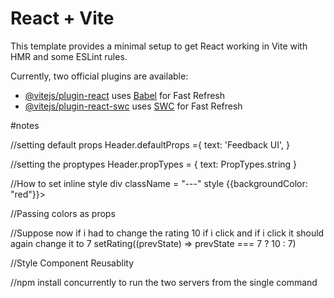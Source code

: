 # React + Vite

This template provides a minimal setup to get React working in Vite with HMR and some ESLint rules.

Currently, two official plugins are available:

- [@vitejs/plugin-react](https://github.com/vitejs/vite-plugin-react/blob/main/packages/plugin-react/README.md) uses [Babel](https://babeljs.io/) for Fast Refresh
- [@vitejs/plugin-react-swc](https://github.com/vitejs/vite-plugin-react-swc) uses [SWC](https://swc.rs/) for Fast Refresh


#notes

//setting default props
Header.defaultProps ={
  text: 'Feedback UI',
}

//setting the proptypes
Header.propTypes = {
  text: PropTypes.string
}

//How to set inline style
div className = "---" style {{backgroundColor: "red"}}>

//Passing colors as props

//Suppose now if i had to change the rating 10 if i click and if i click it should again change it to 7
 setRating((prevState) => prevState === 7 ? 10 : 7)

 //Style Component Reusablity

 //npm install concurrently to run the two servers from the single command